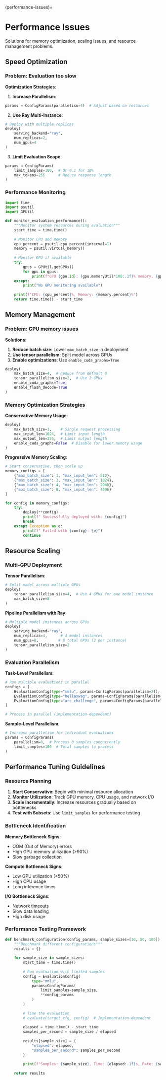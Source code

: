 (performance-issues)=

# Performance Issues

Solutions for memory optimization, scaling issues, and resource management problems.

## Speed Optimization

###  Problem: Evaluation too slow

**Optimization Strategies**:

1. **Increase Parallelism**:

```python
params = ConfigParams(parallelism=4)  # Adjust based on resources
```

2. **Use Ray Multi-Instance**:

```python
# Deploy with multiple replicas
deploy(
    serving_backend="ray",
    num_replicas=2,
    num_gpus=4
)
```

3. **Limit Evaluation Scope**:

```python
params = ConfigParams(
    limit_samples=100,  # Or 0.1 for 10%
    max_tokens=256      # Reduce response length
)
```

### Performance Monitoring

```python
import time
import psutil
import GPUtil

def monitor_evaluation_performance():
    """Monitor system resources during evaluation"""
    start_time = time.time()
    
    # Monitor CPU and memory
    cpu_percent = psutil.cpu_percent(interval=1)
    memory = psutil.virtual_memory()
    
    # Monitor GPU if available
    try:
        gpus = GPUtil.getGPUs()
        for gpu in gpus:
            print(f"GPU {gpu.id}: {gpu.memoryUtil*100:.1f}% memory, {gpu.load*100:.1f}% utilization")
    except:
        print("No GPU monitoring available")
    
    print(f"CPU: {cpu_percent}%, Memory: {memory.percent}%")
    return time.time() - start_time
```

## Memory Management

###  Problem: GPU memory issues

**Solutions**:

1. **Reduce batch size**: Lower `max_batch_size` in deployment
2. **Use tensor parallelism**: Split model across GPUs
3. **Enable optimizations**: Use `enable_cuda_graphs=True`

```python
deploy(
    max_batch_size=4,  # Reduce from default 8
    tensor_parallelism_size=2,  # Use 2 GPUs
    enable_cuda_graphs=True,
    enable_flash_decode=True
)
```

### Memory Optimization Strategies

**Conservative Memory Usage**:

```python
deploy(
    max_batch_size=1,    # Single request processing
    max_input_len=1024,  # Limit input length
    max_output_len=256,  # Limit output length
    enable_cuda_graphs=False  # Disable for lower memory usage
)
```

**Progressive Memory Scaling**:

```python
# Start conservative, then scale up
memory_configs = [
    {"max_batch_size": 1, "max_input_len": 512},
    {"max_batch_size": 2, "max_input_len": 1024},
    {"max_batch_size": 4, "max_input_len": 2048},
    {"max_batch_size": 8, "max_input_len": 4096}
]

for config in memory_configs:
    try:
        deploy(**config)
        print(f" Successfully deployed with: {config}")
        break
    except Exception as e:
        print(f" Failed with {config}: {e}")
        continue
```

## Resource Scaling

### Multi-GPU Deployment

**Tensor Parallelism**:

```python
# Split model across multiple GPUs
deploy(
    tensor_parallelism_size=4,  # Use 4 GPUs for one model instance
    max_batch_size=8
)
```

**Pipeline Parallelism with Ray**:

```python
# Multiple model instances across GPUs  
deploy(
    serving_backend="ray",
    num_replicas=4,      # 4 model instances
    num_gpus=8,         # 8 total GPUs (2 per instance)
    tensor_parallelism_size=2
)
```

### Evaluation Parallelism

**Task-Level Parallelism**:

```python
# Run multiple evaluations in parallel
configs = [
    EvaluationConfig(type="mmlu", params=ConfigParams(parallelism=2)),
    EvaluationConfig(type="hellaswag", params=ConfigParams(parallelism=2)),
    EvaluationConfig(type="arc_challenge", params=ConfigParams(parallelism=2))
]

# Process in parallel (implementation-dependent)
```

**Sample-Level Parallelism**:

```python
# Increase parallelism for individual evaluations
params = ConfigParams(
    parallelism=8,  # Process 8 samples concurrently
    limit_samples=100  # Total samples to process
)
```

## Performance Tuning Guidelines

### Resource Planning

1. **Start Conservative**: Begin with minimal resource allocation
2. **Monitor Utilization**: Track GPU memory, CPU usage, and network I/O
3. **Scale Incrementally**: Increase resources gradually based on bottlenecks
4. **Test with Subsets**: Use `limit_samples` for performance testing

### Bottleneck Identification

**Memory Bottleneck Signs**:

- OOM (Out of Memory) errors
- High GPU memory utilization (>90%)
- Slow garbage collection

**Compute Bottleneck Signs**:

- Low GPU utilization (<50%)
- High CPU usage
- Long inference times

**I/O Bottleneck Signs**:

- Network timeouts
- Slow data loading
- High disk usage

### Performance Testing Framework

```python
def benchmark_configuration(config_params, sample_sizes=[10, 50, 100]):
    """Benchmark different configurations"""
    results = {}
    
    for sample_size in sample_sizes:
        start_time = time.time()
        
        # Run evaluation with limited samples
        config = EvaluationConfig(
            type="mmlu",
            params=ConfigParams(
                limit_samples=sample_size,
                **config_params
            )
        )
        
        # Time the evaluation
        # evaluate(target_cfg, config)  # Implementation-dependent
        
        elapsed = time.time() - start_time
        samples_per_second = sample_size / elapsed
        
        results[sample_size] = {
            "elapsed": elapsed,
            "samples_per_second": samples_per_second
        }
        
        print(f"Samples: {sample_size}, Time: {elapsed:.1f}s, Rate: {samples_per_second:.2f} samples/s")
    
    return results
```
